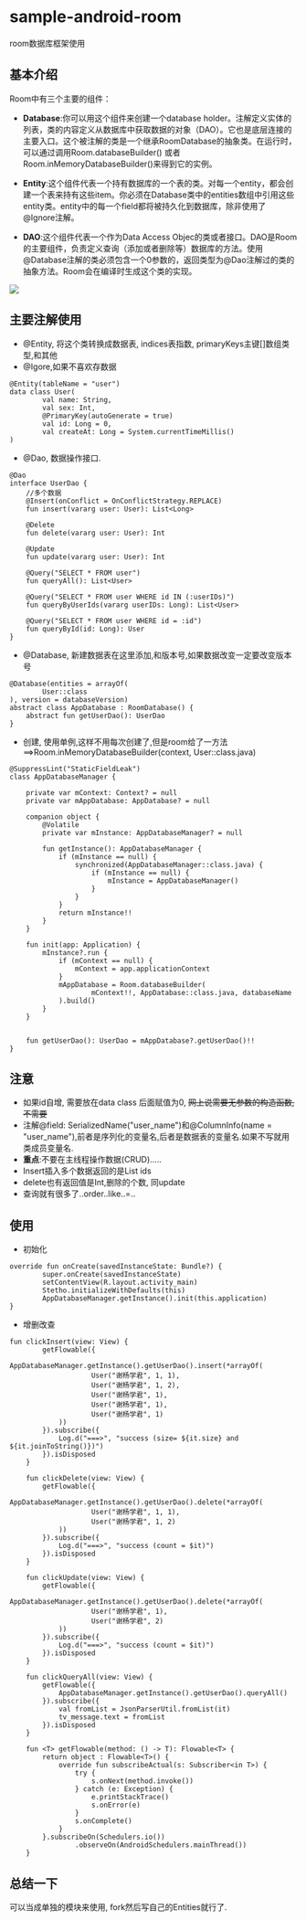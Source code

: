 # sample-android-room
room数据库框架使用

## 基本介绍

Room中有三个主要的组件：

- **Database**:你可以用这个组件来创建一个database holder。注解定义实体的列表，类的内容定义从数据库中获取数据的对象（DAO）。它也是底层连接的主要入口。这个被注解的类是一个继承RoomDatabase的抽象类。在运行时，可以通过调用Room.databaseBuilder() 或者 Room.inMemoryDatabaseBuilder()来得到它的实例。

- **Entity**:这个组件代表一个持有数据库的一个表的类。对每一个entity，都会创建一个表来持有这些item。你必须在Database类中的entities数组中引用这些entity类。entity中的每一个field都将被持久化到数据库，除非使用了@Ignore注解。
- **DAO**:这个组件代表一个作为Data Access Objec的类或者接口。DAO是Room的主要组件，负责定义查询（添加或者删除等）数据库的方法。使用@Database注解的类必须包含一个0参数的，返回类型为@Dao注解过的类的抽象方法。Room会在编译时生成这个类的实现。

![](room_architecture.png)

## 主要注解使用

- @Entity, 将这个类转换成数据表, indices表指数, primaryKeys主键[]数组类型,和其他
- @Igore,如果不喜欢存数据

```
@Entity(tableName = "user")
data class User(
        val name: String,
        val sex: Int,
        @PrimaryKey(autoGenerate = true)
        val id: Long = 0,
        val createAt: Long = System.currentTimeMillis()
)
```

- @Dao, 数据操作接口.

```
@Dao
interface UserDao {
    //多个数据
    @Insert(onConflict = OnConflictStrategy.REPLACE)
    fun insert(vararg user: User): List<Long>

    @Delete
    fun delete(vararg user: User): Int

    @Update
    fun update(vararg user: User): Int

    @Query("SELECT * FROM user")
    fun queryAll(): List<User>

    @Query("SELECT * FROM user WHERE id IN (:userIDs)")
    fun queryByUserIds(vararg userIDs: Long): List<User>

    @Query("SELECT * FROM user WHERE id = :id")
    fun queryById(id: Long): User
}
```

- @Database, 新建数据表在这里添加,和版本号,如果数据改变一定要改变版本号

```
@Database(entities = arrayOf(
        User::class
), version = databaseVersion)
abstract class AppDatabase : RoomDatabase() {
    abstract fun getUserDao(): UserDao
}
```

- 创建, 使用单例,这样不用每次创建了,但是room给了一方法==>Room.inMemoryDatabaseBuilder(context, User::class.java)

```
@SuppressLint("StaticFieldLeak")
class AppDatabaseManager {

    private var mContext: Context? = null
    private var mAppDatabase: AppDatabase? = null

    companion object {
        @Volatile
        private var mInstance: AppDatabaseManager? = null

        fun getInstance(): AppDatabaseManager {
            if (mInstance == null) {
                synchronized(AppDatabaseManager::class.java) {
                    if (mInstance == null) {
                        mInstance = AppDatabaseManager()
                    }
                }
            }
            return mInstance!!
        }
    }

    fun init(app: Application) {
        mInstance?.run {
            if (mContext == null) {
                mContext = app.applicationContext
            }
            mAppDatabase = Room.databaseBuilder(
                    mContext!!, AppDatabase::class.java, databaseName
            ).build()
        }
    }


    fun getUserDao(): UserDao = mAppDatabase?.getUserDao()!!
}
```

## 注意

- 如果id自增, 需要放在data class 后面赋值为0, ~~网上说需要无参数的构造函数,不需要~~
- 注解@field: SerializedName("user_name")和@ColumnInfo(name = "user_name"),前者是序列化的变量名,后者是数据表的变量名.如果不写就用类成员变量名.
- **重点**:不要在主线程操作数据(CRUD).....
- Insert插入多个数据返回的是List<Long> ids
- delete也有返回值是Int,删除的个数, 同update
- 查询就有很多了..order..like..=..

## 使用

- 初始化

```
override fun onCreate(savedInstanceState: Bundle?) {
        super.onCreate(savedInstanceState)
        setContentView(R.layout.activity_main)
        Stetho.initializeWithDefaults(this)
        AppDatabaseManager.getInstance().init(this.application)
}
```

- 增删改查

```
fun clickInsert(view: View) {
        getFlowable({
            AppDatabaseManager.getInstance().getUserDao().insert(*arrayOf(
                    User("谢杨学君", 1, 1),
                    User("谢杨学君", 1, 2),
                    User("谢杨学君", 1),
                    User("谢杨学君", 1),
                    User("谢杨学君", 1)
            ))
        }).subscribe({
            Log.d("===>", "success (size= ${it.size} and ${it.joinToString()})")
        }).isDisposed
    }

    fun clickDelete(view: View) {
        getFlowable({
            AppDatabaseManager.getInstance().getUserDao().delete(*arrayOf(
                    User("谢杨学君", 1, 1),
                    User("谢杨学君", 1, 2)
            ))
        }).subscribe({
            Log.d("===>", "success (count = $it)")
        }).isDisposed
    }

    fun clickUpdate(view: View) {
        getFlowable({
            AppDatabaseManager.getInstance().getUserDao().delete(*arrayOf(
                    User("谢杨学君", 1),
                    User("谢杨学君", 2)
            ))
        }).subscribe({
            Log.d("===>", "success (count = $it)")
        }).isDisposed
    }

    fun clickQueryAll(view: View) {
        getFlowable({
            AppDatabaseManager.getInstance().getUserDao().queryAll()
        }).subscribe({
            val fromList = JsonParserUtil.fromList(it)
            tv_message.text = fromList
        }).isDisposed
    }

    fun <T> getFlowable(method: () -> T): Flowable<T> {
        return object : Flowable<T>() {
            override fun subscribeActual(s: Subscriber<in T>) {
                try {
                    s.onNext(method.invoke())
                } catch (e: Exception) {
                    e.printStackTrace()
                    s.onError(e)
                }
                s.onComplete()
            }
        }.subscribeOn(Schedulers.io())
                .observeOn(AndroidSchedulers.mainThread())
    }
```



## 总结一下

可以当成单独的模块来使用, fork然后写自己的Entities就行了.